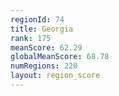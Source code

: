 ```yaml
---
regionId: 74
title: Georgia
rank: 175
meanScore: 62.29
globalMeanScore: 68.78
numRegions: 220
layout: region_score
---
```

